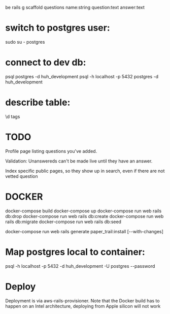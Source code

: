 be rails g scaffold questions name:string question:text answer:text

# switch to postgres user:
sudo su - postgres

# connect to dev db:
psql postgres -d huh_development
psql -h localhost -p 5432 postgres -d huh_development

# describe table:
\d tags


# TODO
Profile page listing questions you've added.

Validation: Unanswereds can't be made live until they have an answer.

Index specific public pages, so they show up in search, even if there are not vetted question


# DOCKER

docker-compose build
docker-compose up
docker-compose run web rails db:drop
docker-compose run web rails db:create
docker-compose run web rails db:migrate
docker-compose run web rails db:seed

docker-compose run web rails generate paper_trail:install [--with-changes]


# Map postgres local to container:
psql -h localhost -p 5432 -d huh_development -U postgres --password

# Deploy
Deployment is via aws-rails-provisioner. Note that the Docker build has to happen on an Intel architecture, deploying from Apple silicon will not work
